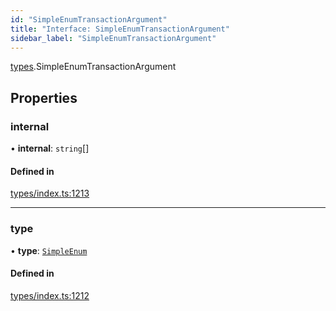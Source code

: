 ```yaml
---
id: "SimpleEnumTransactionArgument"
title: "Interface: SimpleEnumTransactionArgument"
sidebar_label: "SimpleEnumTransactionArgument"
---
```


[types](../../../modules/Types/Types.md).SimpleEnumTransactionArgument

## Properties

### internal

• **internal**: `string`[]

#### Defined in

[types/index.ts:1213](https://github.com/PolymeshAssociation/polymesh-sdk/blob/372a67e5d/src/types/index.ts#L1213)

___

### type

• **type**: [`SimpleEnum`](../../../enums/Types/TransactionArgumentType/TransactionArgumentType.md#simpleenum)

#### Defined in

[types/index.ts:1212](https://github.com/PolymeshAssociation/polymesh-sdk/blob/372a67e5d/src/types/index.ts#L1212)
